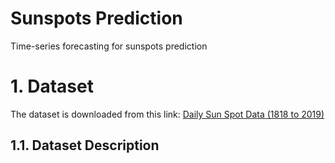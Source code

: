 # Sunspots Prediction
Time-series forecasting for sunspots prediction

# 1. Dataset
The dataset is downloaded from this link: [Daily Sun Spot Data (1818 to 2019)](https://www.kaggle.com/datasets/abhinand05/daily-sun-spot-data-1818-to-2019)
## 1.1. Dataset Description

